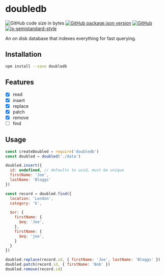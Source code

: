 # doubledb
![GitHub code size in bytes](https://img.shields.io/github/languages/code-size/markwylde/doubledb?style=flat-square)
[![GitHub package.json version](https://img.shields.io/github/package-json/v/markwylde/doubledb?style=flat-square)](https://github.com/markwylde/doubledb/blob/master/package.json)
[![GitHub](https://img.shields.io/github/license/markwylde/doubledb?style=flat-square)](https://github.com/markwylde/doubledb/blob/master/LICENSE)
[![js-semistandard-style](https://img.shields.io/badge/code%20style-semistandard-brightgreen.svg?style=flat-square)](https://github.com/standard/semistandard)

An on disk database that indexes everything for fast querying.

## Installation
```bash
npm install --save doubledb
```

## Features
- [x]  read
- [x]  insert
- [x]  replace
- [x]  patch
- [x]  remove
- [ ]  find

## Usage
```javascript
const createDoubled = require('doubledb')
const doubled = doubled('./data')

doubled.insert({
  id: undefined, // defaults to uuid, must be unique
  firstName: 'Joe',
  lastName: 'Bloggs'
})

const record = doubled.find({
  location: 'London',
  category: 'b',

  $or: {
    firstName: {
      $eq: 'Joe',
    },
    firstName: {
      $eq: 'joe',
    }
  }
})

doubled.replace(record.id, { firstName: 'Joe', lastName: 'Bloggs' })
doubled.patch(record.id, { firstName: 'Bob' })
doubled.remove(record.id)
```
